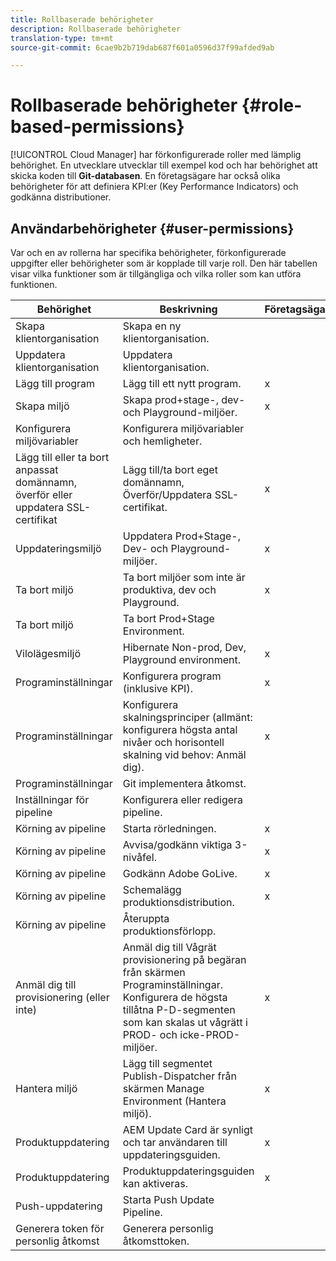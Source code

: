 ```yaml
---
title: Rollbaserade behörigheter
description: Rollbaserade behörigheter
translation-type: tm+mt
source-git-commit: 6cae9b2b719dab687f601a0596d37f99afded9ab

---
```



# Rollbaserade behörigheter {#role-based-permissions}

[!UICONTROL Cloud Manager] har förkonfigurerade roller med lämplig behörighet. En utvecklare utvecklar till exempel kod och har behörighet att skicka koden till **Git-databasen**. En företagsägare har också olika behörigheter för att definiera KPI:er (Key Performance Indicators) och godkänna distributioner.

## Användarbehörigheter {#user-permissions}

Var och en av rollerna har specifika behörigheter, förkonfigurerade uppgifter eller behörigheter som är kopplade till varje roll. Den här tabellen visar vilka funktioner som är tillgängliga och vilka roller som kan utföra funktionen.

| Behörighet | Beskrivning | Företagsägare | Distributionshanteraren | Programhanteraren | Utvecklare |
|--- |--- |--- |--- |--- |--- |
| Skapa klientorganisation | Skapa en ny klientorganisation. |  |  |  |  |
| Uppdatera klientorganisation | Uppdatera klientorganisation. |  |  |  |  |
| Lägg till program | Lägg till ett nytt program. | x |  |  |  |
| Skapa miljö | Skapa prod+stage-, dev- och Playground-miljöer. | x | x |  |  |
| Konfigurera miljövariabler | Konfigurera miljövariabler och hemligheter. |  | x |  | x |
| Lägg till eller ta bort anpassat domännamn, överför eller uppdatera SSL-certifikat | Lägg till/ta bort eget domännamn, Överför/Uppdatera SSL-certifikat. | x | x |  |  |
| Uppdateringsmiljö | Uppdatera Prod+Stage-, Dev- och Playground-miljöer. | x | x |  |  |
| Ta bort miljö | Ta bort miljöer som inte är produktiva, dev och Playground. | x | x |  |  |
| Ta bort miljö | Ta bort Prod+Stage Environment. |  |  |  |  |
| Vilolägesmiljö | Hibernate Non-prod, Dev, Playground environment. | x | x |  |  |
| Programinställningar | Konfigurera program (inklusive KPI). | x |  |  |  |
| Programinställningar | Konfigurera skalningsprinciper (allmänt: konfigurera högsta antal nivåer och horisontell skalning vid behov: Anmäl dig). | x |  |  |  |
| Programinställningar | Git implementera åtkomst. |  | x |  | x |
| Inställningar för pipeline | Konfigurera eller redigera pipeline. |  | x |  |  |
| Körning av pipeline | Starta rörledningen. | x | x |  |  |
| Körning av pipeline | Avvisa/godkänn viktiga 3-nivåfel. | x | x | x |  |
| Körning av pipeline | Godkänn Adobe GoLive. | x | x | x |  |
| Körning av pipeline | Schemalägg produktionsdistribution. | x | x | x |  |
| Körning av pipeline | Återuppta produktionsförlopp. |  |  |  |  |
| Anmäl dig till provisionering (eller inte) | Anmäl dig till Vågrät provisionering på begäran från skärmen Programinställningar. Konfigurera de högsta tillåtna P-D-segmenten som kan skalas ut vågrätt i PROD- och icke-PROD-miljöer. | x |  |  |  |
| Hantera miljö | Lägg till segmentet Publish-Dispatcher från skärmen Manage Environment (Hantera miljö). | x | x |  |  |  |
| Produktuppdatering | AEM Update Card är synligt och tar användaren till uppdateringsguiden. | x | x | x | x |
| Produktuppdatering | Produktuppdateringsguiden kan aktiveras. | x | x |  |  |
| Push-uppdatering | Starta Push Update Pipeline. |  |  |  |  |
| Generera token för personlig åtkomst | Generera personlig åtkomsttoken. |  | x |  | x |

